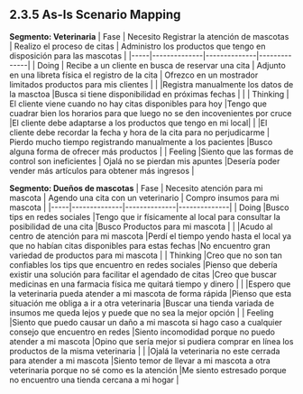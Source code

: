 ## 2.3.5 As-Is Scenario Mapping

**Segmento: Veterinaria**
| Fase | Necesito Registrar la atención de mascotas | Realizo el proceso de citas | Administro los productos que tengo en disposición para las mascotas |
|-----|--------------|--------------|--------------|
| Doing 	| Recibe a un cliente en busca de reservar una cita	| Adjunto en una libreta física el registro de la cita	| Ofrezco en un mostrador limitados productos para mis clientes	|
| 			|Registra manualmente los datos de la masctoa 	|Busca si tiene disponibilidad en próximas fechas	|	|
| Thinking  | El cliente viene cuando no hay citas disponibles para hoy	|Tengo que cuadrar bien los horarios para que luego no se den incovenientes por cruce	|El cliente debe adaptarse a los productos que tengo en mi local|
| 			|El cliente debe recordar la fecha y hora de la cita para no perjudicarme	| Pierdo mucho tiempo registrando manualmente a los pacientes	|Busco alguna forma de ofrecer más productos	|
| Feeling   |Siento que las formas de control son ineficientes	| Ojalá no se pierdan mis apuntes	|Desería poder vender más artículos para obtener más ingresos	| 


**Segmento: Dueños de mascotas**
| Fase | Necesito atención para mi mascota | Agendo una cita con un veterinario | Compro insumos para mi mascota |
|-----|--------------|--------------|--------------|
| Doing 	|Busco tips en redes sociales	|Tengo que ir físicamente al local para consultar la posibilidad de una cita	|Busco Productos para mi mascota	 |
| 			|Acudo al centro de atención para mi mascota	|Perdí el tiempo yendo hasta el local ya que no habían citas disponibles para estas fechas	|No encuentro gran variedad de productos para mi mascota	 |
| Thinking  |Creo que no son tan confiables los tips que encuentro en redes sociales	|Pienso que debería existir una solución para facilitar el agendado de citas	|Creo que buscar medicinas en una farmacia física me quitará tiempo y dinero |
| 			|Espero que la veterinaria pueda atender a mi mascota de forma rápida	|Pienso que esta situación me obliga a ir a otra veterinaria	|Buscar una tienda variada de insumos me queda lejos y puede que no sea la mejor opción	 |
| Feeling   |Siento que puedo causar un daño a mi mascota si hago caso a cualquier consejo que encuentro en redes	|Siento incomodidad porque no puedo atender a mi mascota 	|Opino que sería mejor si pudiera comprar en línea los productos de la misma veterinaria | 
|			|Ojalá la veterinaria no este cerrada para atender a mi mascota	|Siento temor de llevar a mi mascota a otra veterinaria porque no sé como es la atención	|Me siento estresado porque no encuentro una tienda cercana a mi hogar	|

